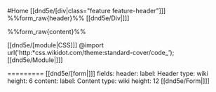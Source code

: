 #Home
[[dnd5e/[div\|class="feature feature-header"]]]
%%form_raw{header}%%
[[dnd5e/Div\|]]]

%%form_raw{content}%%

[[dnd5e/[module\|CSS]]]
@import url('http:*css.wikidot.com/theme:standard-cover/code_');
[[dnd5e/Module\|]]]

=========
[[dnd5e/[form\|]]]
fields:
  header:
    label: Header
    type: wiki
    height: 6
  content:
    label: Content
    type: wiki
    height: 12
[[dnd5e/Form\|]]]